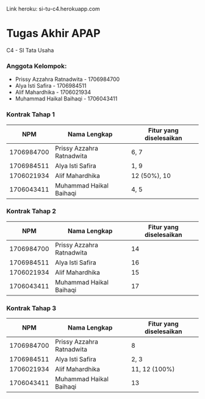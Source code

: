 Link heroku: si-tu-c4.herokuapp.com

# Tugas Akhir APAP
C4 - SI Tata Usaha

### Anggota Kelompok:
* Prissy Azzahra Ratnadwita - 1706984700
* Alya Isti Safira - 1706984511
* Alif Mahardhika - 1706021934
* Muhammad Haikal Baihaqi - 1706043411

### Kontrak Tahap 1
 NPM | Nama Lengkap | Fitur yang diselesaikan 
 --- | --- | ---
1706984700 | Prissy Azzahra Ratnadwita | 6, 7
1706984511 | Alya Isti Safira | 1, 9
1706021934 | Alif Mahardhika | 12 (50%), 10
1706043411 | Muhammad Haikal Baihaqi | 4, 5

### Kontrak Tahap 2
 NPM | Nama Lengkap | Fitur yang diselesaikan 
 --- | --- | ---
1706984700 | Prissy Azzahra Ratnadwita | 14
1706984511 | Alya Isti Safira | 16
1706021934 | Alif Mahardhika | 15
1706043411 | Muhammad Haikal Baihaqi | 17

### Kontrak Tahap 3
 NPM | Nama Lengkap | Fitur yang diselesaikan 
 --- | --- | ---
1706984700 | Prissy Azzahra Ratnadwita | 8
1706984511 | Alya Isti Safira | 2, 3
1706021934 | Alif Mahardhika | 11, 12 (100%)
1706043411 | Muhammad Haikal Baihaqi | 13